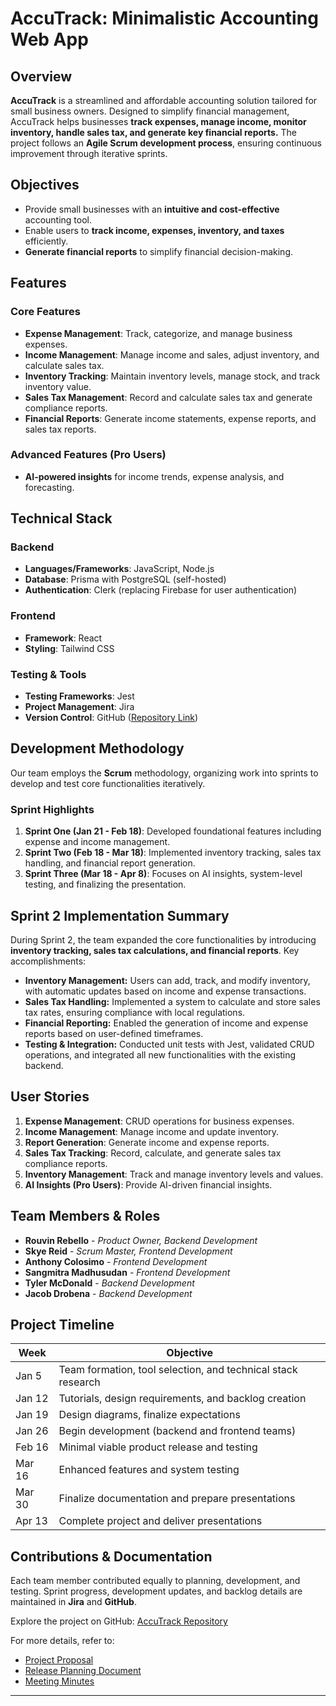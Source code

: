# AccuTrack: Minimalistic Accounting Web App

## Overview
**AccuTrack** is a streamlined and affordable accounting solution tailored for small business owners. Designed to simplify financial management, AccuTrack helps businesses **track expenses, manage income, monitor inventory, handle sales tax, and generate key financial reports.** The project follows an **Agile Scrum development process**, ensuring continuous improvement through iterative sprints.

## Objectives
- Provide small businesses with an **intuitive and cost-effective** accounting tool.
- Enable users to **track income, expenses, inventory, and taxes** efficiently.
- **Generate financial reports** to simplify financial decision-making.

## Features
### Core Features
- **Expense Management**: Track, categorize, and manage business expenses.
- **Income Management**: Manage income and sales, adjust inventory, and calculate sales tax.
- **Inventory Tracking**: Maintain inventory levels, manage stock, and track inventory value.
- **Sales Tax Management**: Record and calculate sales tax and generate compliance reports.
- **Financial Reports**: Generate income statements, expense reports, and sales tax reports.

### Advanced Features (Pro Users)
- **AI-powered insights** for income trends, expense analysis, and forecasting.

## Technical Stack
### Backend
- **Languages/Frameworks**: JavaScript, Node.js
- **Database**: Prisma with PostgreSQL (self-hosted)
- **Authentication**: Clerk (replacing Firebase for user authentication)

### Frontend
- **Framework**: React
- **Styling**: Tailwind CSS

### Testing & Tools
- **Testing Frameworks**: Jest
- **Project Management**: Jira
- **Version Control**: GitHub ([Repository Link](https://github.com/tm21cy/4P02-Group-10))

## Development Methodology
Our team employs the **Scrum** methodology, organizing work into sprints to develop and test core functionalities iteratively.

### Sprint Highlights
1. **Sprint One (Jan 21 - Feb 18)**: Developed foundational features including expense and income management.
2. **Sprint Two (Feb 18 - Mar 18)**: Implemented inventory tracking, sales tax handling, and financial report generation.
3. **Sprint Three (Mar 18 - Apr 8)**: Focuses on AI insights, system-level testing, and finalizing the presentation.

## Sprint 2 Implementation Summary
During Sprint 2, the team expanded the core functionalities by introducing **inventory tracking, sales tax calculations, and financial reports**. Key accomplishments:

- **Inventory Management:** Users can add, track, and modify inventory, with automatic updates based on income and expense transactions.
- **Sales Tax Handling:** Implemented a system to calculate and store sales tax rates, ensuring compliance with local regulations.
- **Financial Reporting:** Enabled the generation of income and expense reports based on user-defined timeframes.
- **Testing & Integration:** Conducted unit tests with Jest, validated CRUD operations, and integrated all new functionalities with the existing backend.

## User Stories
1. **Expense Management**: CRUD operations for business expenses.
2. **Income Management**: Manage income and update inventory.
3. **Report Generation**: Generate income and expense reports.
4. **Sales Tax Tracking**: Record, calculate, and generate sales tax compliance reports.
5. **Inventory Management**: Track and manage inventory levels and values.
6. **AI Insights (Pro Users)**: Provide AI-driven financial insights.

## Team Members & Roles
- **Rouvin Rebello** - *Product Owner, Backend Development*
- **Skye Reid** - *Scrum Master, Frontend Development*
- **Anthony Colosimo** - *Frontend Development*
- **Sangmitra Madhusudan** - *Frontend Development*
- **Tyler McDonald** - *Backend Development*
- **Jacob Drobena** - *Backend Development*

## Project Timeline
| Week | Objective |
|------|-----------|
| Jan 5  | Team formation, tool selection, and technical stack research |
| Jan 12 | Tutorials, design requirements, and backlog creation |
| Jan 19 | Design diagrams, finalize expectations |
| Jan 26 | Begin development (backend and frontend teams) |
| Feb 16 | Minimal viable product release and testing |
| Mar 16 | Enhanced features and system testing |
| Mar 30 | Finalize documentation and prepare presentations |
| Apr 13 | Complete project and deliver presentations |

## Contributions & Documentation
Each team member contributed equally to planning, development, and testing. Sprint progress, development updates, and backlog details are maintained in **Jira** and **GitHub**.

Explore the project on GitHub: [AccuTrack Repository](https://github.com/tm21cy/4P02-Group-10)

For more details, refer to:
- [Project Proposal](4P02%20Group%2010%20Project%20Proposal.pdf)
- [Release Planning Document](4P02%20Group%2010%20Release%20Planning%20Document.pdf)
- [Meeting Minutes](Meeting%20Minutes.pdf)

---
